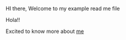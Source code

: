 HI there, Welcome to my example read me file

Hola!!

Excited to know more about [me](https://portfolio.jcu.edu.au/Researchers/kranthi.addanki)

